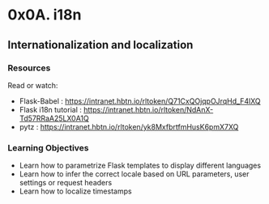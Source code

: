 # 0x0A. i18n
## Internationalization and localization

### Resources
Read or watch:
- Flask-Babel : https://intranet.hbtn.io/rltoken/Q71CxQOjqpOJrqHd_F4lXQ
- Flask i18n tutorial : https://intranet.hbtn.io/rltoken/NdAnX-Td57RRaA25LX0A1Q
- pytz : https://intranet.hbtn.io/rltoken/yk8MxfbrtfmHusK6pmX7XQ
### Learning Objectives
- Learn how to parametrize Flask templates to display different languages
- Learn how to infer the correct locale based on URL parameters, user settings or request headers
- Learn how to localize timestamps